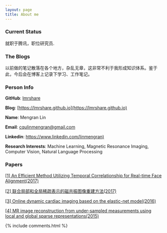 ```yaml
---
layout: page
title: About me 
---
```


<h3> Current Status </h3>  

就职于腾讯，职位研究员.

<h3> The Blogs </h3>  

以前做的笔记散落在各个地方，杂乱无章，这非常不利于我形成知识体系。鉴于此，今后会在博客上记录下学习、工作笔记。

<h3>Person Info </h3>

__GitHub__: [lmrshare](https://github.com/lmrshare)

__Blog__: [https://lmrshare.github.io](https://lmrshare.github.io)

__Name__: Mengran Lin

__Email__: cqulinmengran@gmail.com

__Linkedin__: [https://www.linkedin.com/linmengran)](https://www.linkedin.com/in/%E6%A2%A6%E7%84%B6-%E6%9E%97-6a5a78127/)

__Research Interests__: Machine Learning, Magnetic Resonance Imaging, Computer Vision, Natural Language Processing

<h3>Papers </h3>

[[1] An Efficient Method Utilizing Temporal Correlationship for Real-time Face Alignment(2017)](https://github.com/lmrshare/lmrshare.github.io/blob/master/papers/FGR2018.pdf)

[[2] 联合局部和全局稀疏表示的磁共振图像重建方法(2017)](https://github.com/lmrshare/lmrshare.github.io/blob/master/papers/Global_and_Local.pdf)

[[3] Online dynamic cardiac imaging based on the elastic-net model(2016)](https://github.com/lmrshare/lmrshare.github.io/blob/master/papers/store-EN-1485088443-2860.pdf)

[[4] MR image reconstruction from under-sampled measurements using local and global sparse representations(2015)](https://github.com/lmrshare/lmrshare.github.io/blob/master/papers/UQ377192.pdf)




{% include comments.html %}

